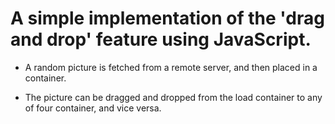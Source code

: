 # A simple implementation of the 'drag and drop' feature using JavaScript.

* A random picture is fetched from a remote server, and then placed in a container.

* The picture can be dragged and dropped from the load container to any of four container, and vice versa.
